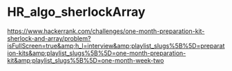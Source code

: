 # HR_algo_sherlockArray
https://www.hackerrank.com/challenges/one-month-preparation-kit-sherlock-and-array/problem?isFullScreen=true&amp;h_l=interview&amp;playlist_slugs%5B%5D=preparation-kits&amp;playlist_slugs%5B%5D=one-month-preparation-kit&amp;playlist_slugs%5B%5D=one-month-week-two

